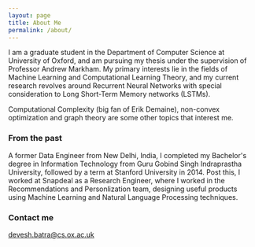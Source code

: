 ```yaml
---
layout: page
title: About Me
permalink: /about/
---
```


I am a graduate student in the Department of Computer Science at University of Oxford, and am pursuing my thesis under the supervision of Professor Andrew Markham. My primary interests lie in the fields of Machine Learning and Computational Learning Theory, and my current research revolves around Recurrent Neural Networks with special consideration to Long Short-Term Memory networks (LSTMs).

Computational Complexity (big fan of Erik Demaine), non-convex optimization and graph theory are some other topics that interest me.

### From the past

A former Data Engineer from New Delhi, India, I completed my Bachelor's degree in Information Technology from Guru Gobind Singh Indraprastha University, followed by a term at Stanford University in 2014. Post this, I worked at Snapdeal as a Research Engineer, where I worked in the Recommendations and Personlization team, designing useful products using Machine Learning and Natural Language Processing techniques.

### Contact me

[devesh.batra@cs.ox.ac.uk](mailto:devesh.batra@cs.ox.ac.uk)
